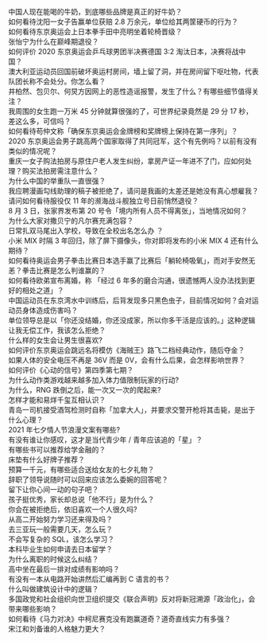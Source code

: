 中国人现在能喝的牛奶，到底哪些品牌是真正的好牛奶？  
如何看待沈阳一女子告赢单位获赔 2.8 万余元，单位给其两筐硬币的行为？  
如何看待东京奥运会上日本拳手田中亮明坐着轮椅晋级？  
张怡宁为什么在巅峰期退役？  
如何评价 2020 东京奥运会乒乓球男团半决赛德国 3:2 淘汰日本，决赛将战中国？  
澳大利亚运动员回国前破坏奥运村房间，墙上留了洞，并在房间留下呕吐物，代表队团长称不会处分。你怎么看？  
井柏然、包贝尔、何炅方因网上的恶性造谣报警，发生了什么？有哪些细节值得关注？  
我周围的女生跑一万米 45 分钟就算很强的了，可世界纪录竟然是 29 分 17 秒，差这么多，可信吗？  
如何看待苟仲文称「确保东京奥运会金牌榜和奖牌榜上保持在第一序列」？  
2020 东京奥运会男子跳高两个国家取得了共同冠军，这个有先例吗？以前有没有类似的情况呢？  
重庆一女子购法拍房与原住户老人发生纠纷，拿房产证一年进不了门，应如何处理？购买法拍房需注意什么？  
为什么中国的举重队一直很强？  
我应聘漫画勾线助理的稿子被拒绝了，请问是我画的太差还是她没有真心想雇我？  
请问如何看待服役仅 11 年的濒海战斗舰独立号日前悄然退役？  
8 月 3 日，张家界发布第 20 号令「境内所有人员不得离张」，当地情况如何？  
为什么大家对撒贝宁的凡尔赛充满包容？  
日常扎双马尾出入学校，导致在全校出名怎么办 ？  
小米 MIX 时隔 3 年回归，除了屏下摄像头，你对即将发布的小米 MIX 4 还有什么期待？  
如何看待奥运会男子拳击比赛日本选手赢了比赛后「躺轮椅吸氧」，而对手安然无恙？拳击比赛是怎么判谁赢的？  
如何看待欧弟宣布离婚，称 「经过 6 年多的磨合沟通，很遗憾两人没办法找到更好的相处之道」？  
中国运动员在东京湾水中训练后，后背发现多只黑色虫子，目前情况如何？会对运动员身体造成伤害吗？  
单位领导总是以「你还没结婚，你还没成家，所以你多干活是应该的。」这种逻辑让我无偿工作，我该怎么拒绝？  
什么样的女生会让男生很喜欢?  
如何评价东京奥运会跳远名将模仿《海贼王》路飞二档经典动作，随后夺金？  
如果人体的安全电压不再是 36V 而是 0V，会有什么后果，会怎样影响世界？  
如何评价《心动的信号》第四季第七期？  
为什么动作类游戏越来越多加入体力值限制玩家的行动?  
为什么，RNG 跌倒之后，能一次又一次的爬起来?  
怎样才能和易烊千玺互相认识？  
青岛一司机接受酒驾检测时自称「加拿大人」，并要求交警开枪将其击毙，是出于什么心理？  
2021 年七夕情人节浪漫文案有哪些?  
有没有谁让你感叹，这才是当代青少年 / 青年应该追的「星」？  
有哪些书可以推荐给学金融的？  
床垫有什么好牌子推荐？  
预算一千元，有哪些适合送给女友的七夕礼物？  
辞职了领导说随时可以回来应该怎么委婉的回答呢？  
留下让你心间一动的句子吧？  
孩子挺优秀，家长却总说「他不行」是为什么？  
你会在被拒绝后，依旧喜欢一个人很久吗?  
从高二开始努力学习还来得及吗？  
去三亚玩一般需要几天，怎么玩？  
不会写复杂的 SQL，该怎么学习？  
本科毕业生如何申请去日本留学？  
为什么离职的时候这么纠结？  
高中坐在最后一排对成绩有影响吗？  
有没有一本从电路开始讲然后汇编再到 C 语言的书？  
什么叫做建筑设计中的逻辑？  
多国政党和社会组织向世卫组织提交《联合声明》反对将新冠溯源「政治化」，会带来哪些影响？  
如何看待《马力对决》中柯尼赛克没有跑赢道奇？道奇直线实力有多强？  
宋江和刘备谁的人格魅力更大？  

